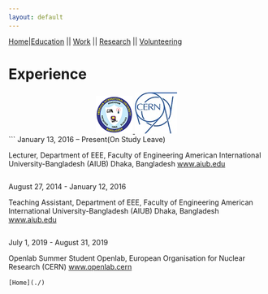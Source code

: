 ```yaml
---
layout: default
---
```


[Home](./)|[Education](./education.html) || [Work](./experience.html) || [Research](./projects.html) || [Volunteering](./volunteering.html)

# Experience
<center>
<a href="https://www.aiub.edu/">
  <img src="/assets/img/AIUB_whole_logo.png" alt="AIUB">
</a>
<a href="https://home.cern/">
  <img src="/assets/img/cern.jpg" alt="CERN">
</a>
</center>
```
January 13, 2016 – Present(On Study Leave)

Lecturer, Department of EEE, 
Faculty of Engineering
American International University-Bangladesh (AIUB)
Dhaka, Bangladesh
www.aiub.edu
```
```
August 27, 2014 - January 12, 2016

Teaching Assistant, Department of EEE, 
Faculty of Engineering
American International University-Bangladesh (AIUB)
Dhaka, Bangladesh
www.aiub.edu
```
```
July 1, 2019 - August 31, 2019

Openlab Summer Student
Openlab, 
European Organisation for Nuclear Research (CERN) 
www.openlab.cern

```
[Home](./)
